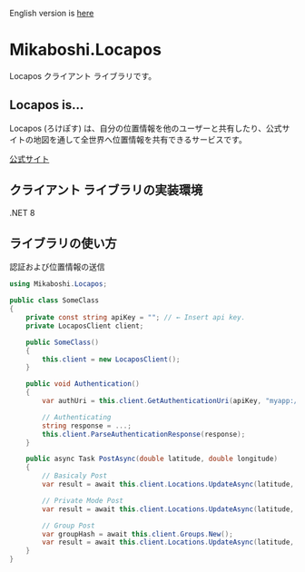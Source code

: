 English version is [here](README.md)

# Mikaboshi.Locapos
Locapos クライアント ライブラリです。

## Locapos is...
Locapos (ろけぽす) は、自分の位置情報を他のユーザーと共有したり、公式サイトの地図を通して全世界へ位置情報を共有できるサービスです。

[公式サイト](https://locapos.com)

## クライアント ライブラリの実装環境
.NET 8

## ライブラリの使い方

認証および位置情報の送信
```cs
using Mikaboshi.Locapos;

public class SomeClass
{
    private const string apiKey = ""; // ← Insert api key.
    private LocaposClient client;

    public SomeClass()
    {
        this.client = new LocaposClient();
    }

    public void Authentication()
    {
        var authUri = this.client.GetAuthenticationUri(apiKey, "myapp://callback");

        // Authenticating
        string response = ...;
        this.client.ParseAuthenticationResponse(response);
    }

    public async Task PostAsync(double latitude, double longitude)
    {
        // Basicaly Post
        var result = await this.client.Locations.UpdateAsync(latitude, longitude);

        // Private Mode Post
        var result = await this.client.Locations.UpdateAsync(latitude, longitude, privatePost: true);

        // Group Post
        var groupHash = await this.client.Groups.New();
        var result = await this.client.Locations.UpdateAsync(latitude, longitude, groupId: groupHash.Key);
    }
}
```